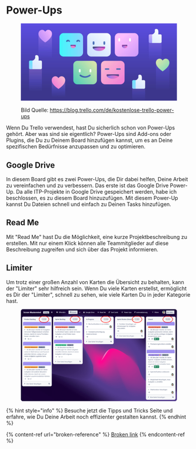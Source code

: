 # Power-Ups

<figure><img src="../.gitbook/assets/power-ups.jpg" alt=""><figcaption><p>Bild Quelle: <a href="https://blog.trello.com/de/kostenlose-trello-power-ups">https://blog.trello.com/de/kostenlose-trello-power-ups</a></p></figcaption></figure>

Wenn Du Trello verwendest, hast Du sicherlich schon von Power-Ups gehört. Aber was sind sie eigentlich? Power-Ups sind Add-ons oder Plugins, die Du zu Deinem Board hinzufügen kannst, um es an Deine spezifischen Bedürfnisse anzupassen und zu optimieren.

## Google Drive

In diesem Board gibt es zwei Power-Ups, die Dir dabei helfen, Deine Arbeit zu vereinfachen und zu verbessern. Das erste ist das Google Drive Power-Up. Da alle ITP-Projekte in Google Drive gespeichert werden, habe ich beschlossen, es zu diesem Board hinzuzufügen. Mit diesem Power-Up kannst Du Dateien schnell und einfach zu Deinen Tasks hinzufügen.

## Read Me

Mit "Read Me" hast Du die Möglichkeit, eine kurze Projektbeschreibung zu erstellen. Mit nur einem Klick können alle Teammitglieder auf diese Beschreibung zugreifen und sich über das Projekt informieren.

## Limiter

Um trotz einer großen Anzahl von Karten die Übersicht zu behalten, kann der "Limiter" sehr hilfreich sein. Wenn Du viele Karten erstellst, ermöglicht es Dir der "Limiter", schnell zu sehen, wie viele Karten Du in jeder Kategorie hast.&#x20;

<figure><img src="../.gitbook/assets/counter.png" alt=""><figcaption></figcaption></figure>

{% hint style="info" %}
Besuche jetzt die Tipps und Tricks Seite und erfahre, wie Du Deine Arbeit noch effizienter gestalten kannst.
{% endhint %}

{% content-ref url="broken-reference" %}
[Broken link](broken-reference)
{% endcontent-ref %}
